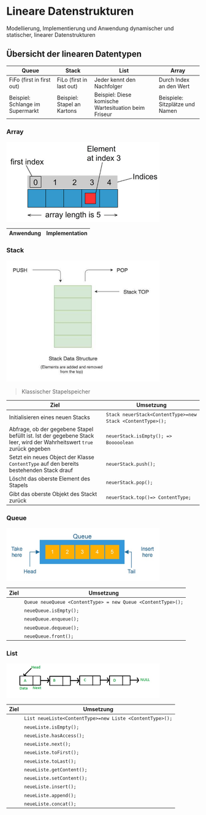 # Lineare Datenstrukturen

Modellierung, Implementierung und Anwendung dynamischer und statischer, linearer Datenstrukturen

## Übersicht der linearen Datentypen
| Queue | Stack | List |Array |
|--|--|--|--
| FiFo (first in first out) | FiLo (first in last out) | Jeder kennt den Nachfolger | Durch Index an den Wert
| Beispiel: Schlange im Supermarkt | Beispiel: Stapel an Kartons | Beispiel: Diese komische Wartesituation beim Friseur | Beispiele: Sitzplätze und Namen 

### Array

<img src=".images/java_array.jpg" alt="Java Array Grafik" width="400"/>

|Anwendung |Implementation
|-|-|



### Stack

<img src=".images/java_stack.jpg" alt="Java Stack Grafik" width="400"/>

> Klassischer Stapelspeicher

Ziel | Umsetzung 
|--|--|
|Initialisieren eines neuen Stacks|`Stack neuerStack<ContentType>=new Stack <ContentType>();`
|Abfrage, ob der gegebene Stapel befüllt ist. Ist der gegebene Stack leer, wird der Wahrheitswert `true` zurück gegeben |`neuerStack.isEmpty(); => Booooolean`
|Setzt ein neues Object der Klasse `ContentType` auf den bereits bestehenden Stack drauf |`neuerStack.push();`
|Löscht das oberste Element des Stapels|`neuerStack.pop();`
|Gibt das oberste Objekt des Stackt zurück|`neuerStack.top()=> ContentType;`


### Queue

<img src=".images/java_queue.jpg" alt="Java Queue Grafik" width="400"/>

Ziel | Umsetzung 
|--|--|
||`Queue neueQueue <ContentType> = new Queue <ContentType>();`
||`neueQueue.isEmpty();`
||`neueQueue.enqueue();`
||`neueQueue.dequeue();`
||`neueQueue.front();`




### List

<img src=".images/java_list.jpg" alt="Java List Grafik" width="400"/>

Ziel | Umsetzung 
|--|--|
||`List neueListe<ContentType>=new Liste <ContentType>();`
||`neueListe.isEmpty();`
||`neueListe.hasAccess();`
||`neueListe.next();`
||`neueListe.toFirst();`
||`neueListe.toLast();`
||`neueListe.getContent();`
||`neueListe.setContent();`
||`neueListe.insert();`
||`neueListe.append();`
||`neueListe.concat();`